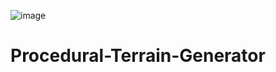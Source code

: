 ![image](https://user-images.githubusercontent.com/88235511/130326372-06f6f5c2-ee30-4c1d-8a0c-7632917f2f2a.png)

# Procedural-Terrain-Generator

